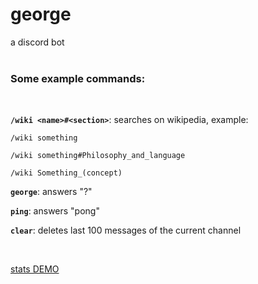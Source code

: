 # george

a discord bot
<br>
<br>

<h3>Some example commands:</h3>
<br>

<b id="wiki">`/wiki <name>#<section>`</b>: searches on wikipedia, example:

    /wiki something

    /wiki something#Philosophy_and_language

    /wiki Something_(concept)

<b id="george">`george`</b>: answers "?"

<b id="ping">`ping`</b>: answers "pong"

<b id="clear">`clear`</b>: deletes last 100 messages of the current channel

<br>

[stats DEMO](https://george123.herokuapp.com/)
